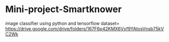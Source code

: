 # Mini-project-Smartknower
image classifier using python and tensorflow
dataset= https://drive.google.com/drive/folders/167F6p42KMX6Vxf9YAtosVnsb75kVC2Wk
